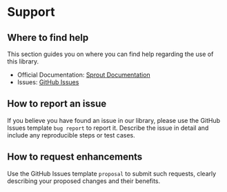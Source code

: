 # Support

## Where to find help

This section guides you on where you can find help regarding the use of this library.

- Official Documentation: [Sprout Documentation](https://docs.atom.codes/sprout)
- Issues: [GitHub Issues](https://github.com/42atomys/sprout/issues)

## How to report an issue

If you believe you have found an issue in our library, please use the GitHub Issues template `bug report` to report it. Describe the issue in detail and include any reproducible steps or test cases.

## How to request enhancements

Use the GitHub Issues template `proposal` to submit such requests, clearly describing your proposed changes and their benefits.
